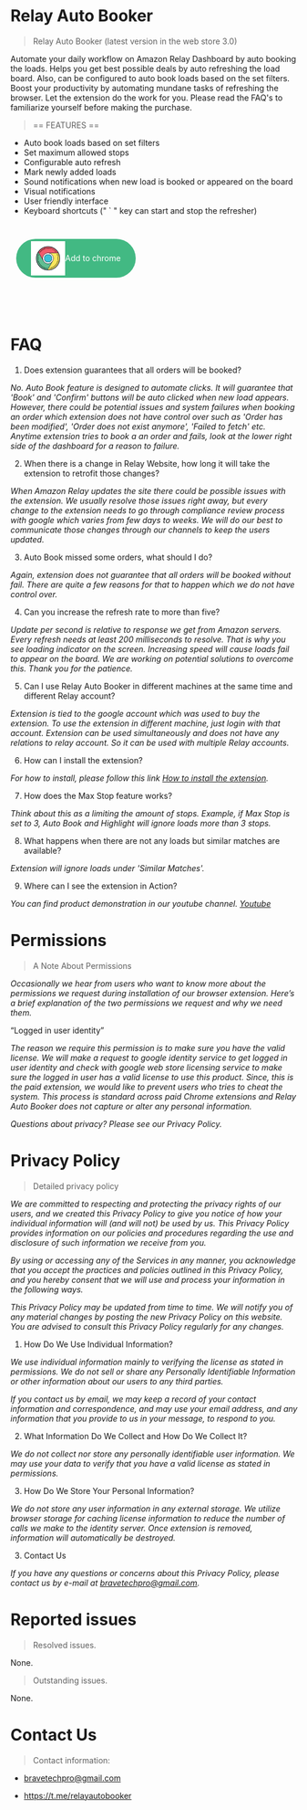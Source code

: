 # Relay Auto Booker

> Relay Auto Booker (latest version in the web store 3.0)

Automate your daily workflow on Amazon Relay Dashboard by auto booking the loads. Helps you get best possible deals by auto refreshing the load board. Also, can be configured to auto book loads based on the set filters. Boost your productivity by automating mundane tasks of refreshing the browser. Let the extension do the work for you. Please read the FAQ's to familiarize yourself before making the purchase.

> == FEATURES ==

- Auto book loads based on set filters
- Set maximum allowed stops
- Configurable auto refresh
- Mark newly added loads
- Sound notifications when new load is booked or appeared on the board
- Visual notifications
- User friendly interface
- Keyboard shortcuts (" ` " key can start and stop the refresher)

<br/>
<a href="https://chrome.google.com/webstore/detail/relay-auto-booker/ikdalniioengaefjkpkhfcgjemdfhpfg" target="_blank" style="padding: 4px 26px;
background: #42b983;
border-radius: 50px;
margin: 10px;
color: white;
text-decoration: none;
font-size: 1em;
position: relative;
display: inline-flex;
align-items: center;"><img 
    src="./img/chrome.svg" 
    alt="Chrome logo"
    height="60"
    width="60" /><span>Add to chrome</span></a>
<br/><br/><br/><br/>

# FAQ

1. Does extension guarantees that all orders will be booked?

_No. Auto Book feature is designed to automate clicks. It will guarantee that 'Book' and 'Confirm' buttons will be auto clicked when new load appears. However, there could be potential issues and system failures when booking an order which extension does not have control over such as 'Order has been modified', 'Order does not exist anymore', 'Failed to fetch' etc. Anytime extension tries to book a an order and fails, look at the lower right side of the dashboard for a reason to failure._

2. When there is a change in Relay Website, how long it will take the extension to retrofit those changes?

_When Amazon Relay updates the site there could be possible issues with the extension. We usually resolve those issues right away, but every change to the extension needs to go through compliance review process with google which varies from few days to weeks. We will do our best to communicate those changes through our channels to keep the users updated._

3. Auto Book missed some orders, what should I do?

_Again, extension does not guarantee that all orders will be booked without fail. There are quite a few reasons for that to happen which we do not have control over._

4. Can you increase the refresh rate to more than five?

_Update per second is relative to response we get from Amazon servers. Every refresh needs at least 200 milliseconds to resolve. That is why you see loading indicator on the screen. Increasing speed will cause loads fail to appear on the board. We are working on potential solutions to overcome this. Thank you for the patience._

5. Can I use Relay Auto Booker in different machines at the same time and different Relay account?

_Extension is tied to the google account which was used to buy the extension. To use the extension in different machine, just login with that account. Extension can be used simultaneously and does not have any relations to relay account. So it can be used with multiple Relay accounts._

6. How can I install the extension?

_For how to install, please follow this link [How to install the extension](https://support.google.com/chrome_webstore/answer/2664769?hl=en)._

7. How does the Max Stop feature works?

_Think about this as a limiting the amount of stops. Example, if Max Stop is set to 3, Auto Book and Highlight will ignore loads more than 3 stops._

8. What happens when there are not any loads but similar matches are available?

_Extension will ignore loads under 'Similar Matches'._

9. Where can I see the extension in Action?

_You can find product demonstration in our youtube channel. [Youtube](https://www.youtube.com/channel/UCJud09aGrK02h5tU_I4xUAQ)_

# Permissions

> A Note About Permissions

_Occasionally we hear from users who want to know more about the permissions we request during installation of our browser extension. Here’s a brief explanation of the two permissions we request and why we need them._

“Logged in user identity”

_The reason we require this permission is to make sure you have the valid license. We will make a request to google identity service to get logged in user identity and check with google web store licensing service to make sure the logged in user has a valid license to use this product. Since, this is the paid extension, we would like to prevent users who tries to cheat the system. This process is standard across paid Chrome extensions and Relay Auto Booker does not capture or alter any personal information._

_Questions about privacy? Please see our Privacy Policy._

# Privacy Policy

> Detailed privacy policy

_We are committed to respecting and protecting the privacy rights of our users, and we created this Privacy Policy to give you notice of how your individual information will (and will not) be used by us. This Privacy Policy provides information on our policies and procedures regarding the use and disclosure of such information we receive from you._

_By using or accessing any of the Services in any manner, you acknowledge that you accept the practices and policies outlined in this Privacy Policy, and you hereby consent that we will use and process your information in the following ways._

_This Privacy Policy may be updated from time to time. We will notify you of any material changes by posting the new Privacy Policy on this website. You are advised to consult this Privacy Policy regularly for any changes._

1. How Do We Use Individual Information?

_We use individual information mainly to verifying the license as stated in permissions. We do not sell or share any Personally Identifiable Information or other information about our users to any third parties._

_If you contact us by email, we may keep a record of your contact information and correspondence, and may use your email address, and any information that you provide to us in your message, to respond to you._

2. What Information Do We Collect and How Do We Collect It?

_We do not collect nor store any personally identifiable user information. We may use your data to verify that you have a valid license as stated in permissions._

3. How Do We Store Your Personal Information?

_We do not store any user information in any external storage. We utilize browser storage for caching license information to reduce the number of calls we make to the identity server. Once extension is removed, information will automatically be destroyed._

3. Contact Us

_If you have any questions or concerns about this Privacy Policy, please contact us by e-mail at bravetechpro@gmail.com._

# Reported issues

> Resolved issues.

  None.

> Outstanding issues.

  None.

# Contact Us

> Contact information:

- bravetechpro@gmail.com

- https://t.me/relayautobooker
